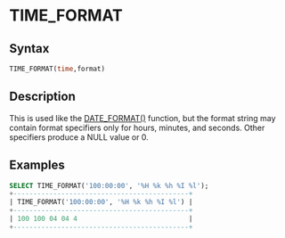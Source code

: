 # TIME_FORMAT

## Syntax

```sql
TIME_FORMAT(time,format)
```

## Description

This is used like the [DATE_FORMAT()](/built-in-functions/date-time-functions/date_format/) function, but the format string
may contain format specifiers only for hours, minutes, and seconds.
Other specifiers produce a NULL value or 0.

## Examples

```sql
SELECT TIME_FORMAT('100:00:00', '%H %k %h %I %l');
+--------------------------------------------+
| TIME_FORMAT('100:00:00', '%H %k %h %I %l') |
+--------------------------------------------+
| 100 100 04 04 4                            |
+--------------------------------------------+
```